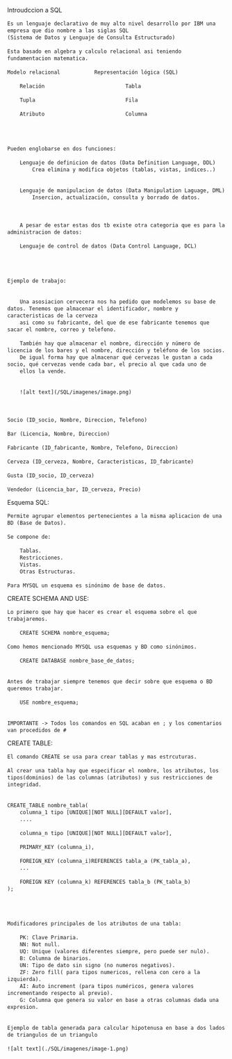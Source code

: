 Introudccion a SQL

    Es un lenguaje declarativo de muy alto nivel desarrollo por IBM una empresa que dio nombre a las siglas SQL
    (Sistema de Datos y Lenguaje de Consulta Estructurado)

    Esta basado en algebra y calculo relacional asi teniendo fundamentacion matematica.

    Modelo relacional           Representación lógica (SQL)
        
        Relación                          Tabla

        Tupla                             Fila

        Atributo                          Columna




    Pueden englobarse en dos funciones:

        Lenguaje de definicion de datos (Data Definition Language, DDL)
            Crea elimina y modifica objetos (tablas, vistas, indices..)


        Lenguaje de manipulacion de datos (Data Manipulation Laguage, DML)
            Insercion, actualización, consulta y borrado de datos.



        A pesar de estar estas dos tb existe otra categoria que es para la administracion de datos:

        Lenguaje de control de datos (Data Control Language, DCL)




    Ejemplo de trabajo:


        Una asosiacion cervecera nos ha pedido que modelemos su base de datos. Tenemos que almacenar el identificador, nombre y caracteristicas de la cerveza
        asi como su fabricante, del que de ese fabricante tenemos que sacar el nombre, correo y telefono.

        También hay que almacenar el nombre, dirección y número de licencia de los bares y el nombre, dirección y teléfono de los socios.
        De igual forma hay que almacenar qué cervezas le gustan a cada socio, qué cervezas vende cada bar, el precio al que cada uno de
        ellos la vende.


        ![alt text](/SQL/imagenes/image.png)



    Socio (ID_socio, Nombre, Direccion, Telefono)

    Bar (Licencia, Nombre, Direccion)

    Fabricante (ID_fabricante, Nombre, Telefono, Direccion)

    Cerveza (ID_cerveza, Nombre, Caracteristicas, ID_fabricante)

    Gusta (ID_socio, ID_cerveza)

    Vendedor (Licencia_bar, ID_cerveza, Precio)




Esquema SQL:

    Permite agrupar elementos pertenecientes a la misma aplicacion de una BD (Base de Datos).

    Se compone de:

        Tablas.
        Restricciones.
        Vistas.
        Otras Estructuras.

    Para MYSQL un esquema es sinónimo de base de datos.






CREATE SCHEMA AND USE:

    Lo primero que hay que hacer es crear el esquema sobre el que trabajaremos.

        CREATE SCHEMA nombre_esquema;

    Como hemos mencionado MYSQL usa esquemas y BD como sinónimos.

        CREATE DATABASE nombre_base_de_datos;


    Antes de trabajar siempre tenemos que decir sobre que esquema o BD queremos trabajar.

        USE nombre_esquema;


    IMPORTANTE -> Todos los comandos en SQL acaban en ; y los comentarios van procedidos de #



CREATE TABLE:

    El comando CREATE se usa para crear tablas y mas estrcuturas.

    Al crear una tabla hay que especificar el nombre, los atributos, los tipos(dominios) de las columnas (atributos) y sus restricciones de integridad.


    CREATE_TABLE nombre_tabla(
        columna_1 tipo [UNIQUE][NOT NULL][DEFAULT valor],
        ....

        columna_n tipo [UNIQUE][NOT NULL][DEFAULT valor],

        PRIMARY_KEY (columna_i),

        FOREIGN_KEY (columna_i)REFERENCES tabla_a (PK_tabla_a),
        ...

        FOREIGN KEY (columna_k) REFERENCES tabla_b (PK_tabla_b)
    );




    Modificadores principales de los atributos de una tabla:

        PK: Clave Primaria.
        NN: Not null.
        UQ: Unique (valores diferentes siempre, pero puede ser nulo).
        B: Columna de binarios.
        UN: Tipo de dato sin signo (no numeros negativos).
        ZF: Zero fill( para tipos numericos, rellena con cero a la izquierda).
        AI: Auto increment (para tipos numéricos, genera valores incrementando respecto al previo).
        G: Columna que genera su valor en base a otras columnas dada una expresion.


    Ejemplo de tabla generada para calcular hipotenusa en base a dos lados de triangulos de un triangulo

    ![alt text](./SQL/imagenes/image-1.png)


